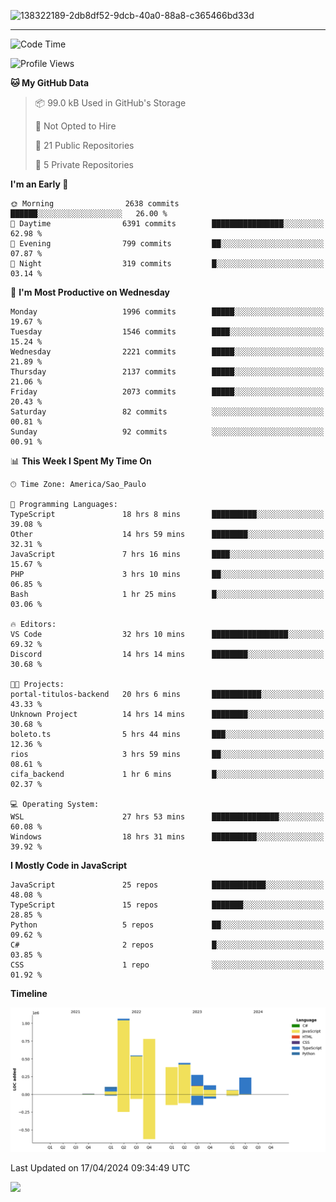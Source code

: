 
![138322189-2db8df52-9dcb-40a0-88a8-c365466bd33d](https://user-images.githubusercontent.com/89656623/214648213-d698ffe7-0c15-4728-8ac0-3e241011cc78.gif)

---

<!--START_SECTION:waka-->
![Code Time](http://img.shields.io/badge/Code%20Time-46%20hrs%2025%20mins-blue)

![Profile Views](http://img.shields.io/badge/Profile%20Views-11-blue)

**🐱 My GitHub Data** 

> 📦 99.0 kB Used in GitHub's Storage 
 > 
> 🚫 Not Opted to Hire
 > 
> 📜 21 Public Repositories 
 > 
> 🔑 5 Private Repositories 
 > 
**I'm an Early 🐤** 

```text
🌞 Morning                2638 commits        ██████░░░░░░░░░░░░░░░░░░░   26.00 % 
🌆 Daytime                6391 commits        ████████████████░░░░░░░░░   62.98 % 
🌃 Evening                799 commits         ██░░░░░░░░░░░░░░░░░░░░░░░   07.87 % 
🌙 Night                  319 commits         █░░░░░░░░░░░░░░░░░░░░░░░░   03.14 % 
```
📅 **I'm Most Productive on Wednesday** 

```text
Monday                   1996 commits        █████░░░░░░░░░░░░░░░░░░░░   19.67 % 
Tuesday                  1546 commits        ████░░░░░░░░░░░░░░░░░░░░░   15.24 % 
Wednesday                2221 commits        █████░░░░░░░░░░░░░░░░░░░░   21.89 % 
Thursday                 2137 commits        █████░░░░░░░░░░░░░░░░░░░░   21.06 % 
Friday                   2073 commits        █████░░░░░░░░░░░░░░░░░░░░   20.43 % 
Saturday                 82 commits          ░░░░░░░░░░░░░░░░░░░░░░░░░   00.81 % 
Sunday                   92 commits          ░░░░░░░░░░░░░░░░░░░░░░░░░   00.91 % 
```


📊 **This Week I Spent My Time On** 

```text
🕑︎ Time Zone: America/Sao_Paulo

💬 Programming Languages: 
TypeScript               18 hrs 8 mins       ██████████░░░░░░░░░░░░░░░   39.08 % 
Other                    14 hrs 59 mins      ████████░░░░░░░░░░░░░░░░░   32.31 % 
JavaScript               7 hrs 16 mins       ████░░░░░░░░░░░░░░░░░░░░░   15.67 % 
PHP                      3 hrs 10 mins       ██░░░░░░░░░░░░░░░░░░░░░░░   06.85 % 
Bash                     1 hr 25 mins        █░░░░░░░░░░░░░░░░░░░░░░░░   03.06 % 

🔥 Editors: 
VS Code                  32 hrs 10 mins      █████████████████░░░░░░░░   69.32 % 
Discord                  14 hrs 14 mins      ████████░░░░░░░░░░░░░░░░░   30.68 % 

🐱‍💻 Projects: 
portal-titulos-backend   20 hrs 6 mins       ███████████░░░░░░░░░░░░░░   43.33 % 
Unknown Project          14 hrs 14 mins      ████████░░░░░░░░░░░░░░░░░   30.68 % 
boleto.ts                5 hrs 44 mins       ███░░░░░░░░░░░░░░░░░░░░░░   12.36 % 
rios                     3 hrs 59 mins       ██░░░░░░░░░░░░░░░░░░░░░░░   08.61 % 
cifa_backend             1 hr 6 mins         █░░░░░░░░░░░░░░░░░░░░░░░░   02.37 % 

💻 Operating System: 
WSL                      27 hrs 53 mins      ███████████████░░░░░░░░░░   60.08 % 
Windows                  18 hrs 31 mins      ██████████░░░░░░░░░░░░░░░   39.92 % 
```

**I Mostly Code in JavaScript** 

```text
JavaScript               25 repos            ████████████░░░░░░░░░░░░░   48.08 % 
TypeScript               15 repos            ███████░░░░░░░░░░░░░░░░░░   28.85 % 
Python                   5 repos             ██░░░░░░░░░░░░░░░░░░░░░░░   09.62 % 
C#                       2 repos             █░░░░░░░░░░░░░░░░░░░░░░░░   03.85 % 
CSS                      1 repo              ░░░░░░░░░░░░░░░░░░░░░░░░░   01.92 % 
```



**Timeline**

![Lines of Code chart](https://raw.githubusercontent.com/NatanB4/NatanB4/main/assets/bar_graph.png)


 Last Updated on 17/04/2024 09:34:49 UTC
<!--END_SECTION:waka-->
    
  <a href="mailto:natanbarbosa027@gmail.com"><img src="https://img.shields.io/badge/Gmail-D14836?style=for-the-badge&logo=gmail&logoColor=white" target="_blank"></a>

